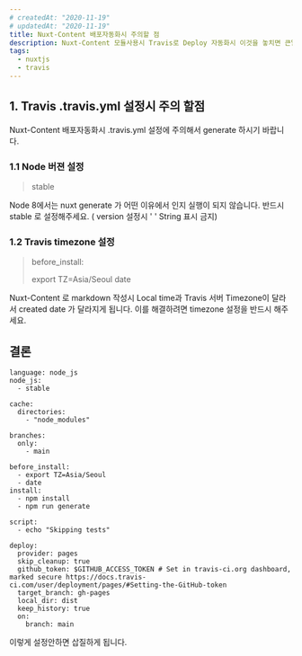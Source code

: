 ```yaml
---
# createdAt: "2020-11-19"
# updatedAt: "2020-11-19"
title: Nuxt-Content 배포자동화시 주의할 점
description: Nuxt-Content 모듈사용시 Travis로 Deploy 자동화시 이것을 놓치면 큰일납니다.
tags:
  - nuxtjs
  - travis
---
```


## 1. Travis .travis.yml 설정시 주의 할점

Nuxt-Content 배포자동화시 .travis.yml 설정에 주의해서 generate 하시기 바랍니다.

### 1.1 Node 버젼 설정

> stable

Node 8에서는 nuxt generate 가 어떤 이유에서 인지 실행이 되지 않습니다. 반드시 stable 로 설정해주세요.
( version 설정시 ' ' String 표시 금지)

### 1.2 Travis timezone 설정

> before_install:
>
> export TZ=Asia/Seoul
> date

Nuxt-Content 로 markdown 작성시 Local time과 Travis 서버 Timezone이 달라서 created date 가 달라지게 됩니다. 이를 해결하려면 timezone 설정을 반드시 해주세요.

## 결론

```yml[.travis.yml]
language: node_js
node_js:
  - stable

cache:
  directories:
    - "node_modules"

branches:
  only:
    - main

before_install:
  - export TZ=Asia/Seoul
  - date
install:
  - npm install
  - npm run generate

script:
  - echo "Skipping tests"

deploy:
  provider: pages
  skip_cleanup: true
  github_token: $GITHUB_ACCESS_TOKEN # Set in travis-ci.org dashboard, marked secure https://docs.travis-ci.com/user/deployment/pages/#Setting-the-GitHub-token
  target_branch: gh-pages
  local_dir: dist
  keep_history: true
  on:
    branch: main
```

이렇게 설정안하면 삽질하게 됩니다.
